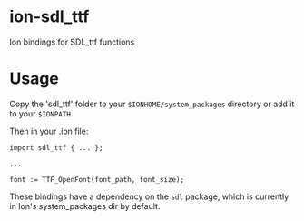 # ion-sdl_ttf
Ion bindings for SDL_ttf functions

# Usage

Copy the 'sdl_ttf' folder to your `$IONHOME/system_packages` directory or add it to your `$IONPATH`

Then in your .ion file:

```
import sdl_ttf { ... };

...

font := TTF_OpenFont(font_path, font_size);

```

These bindings have a dependency on the `sdl` package, which is currently in Ion's system_packages dir by default.
